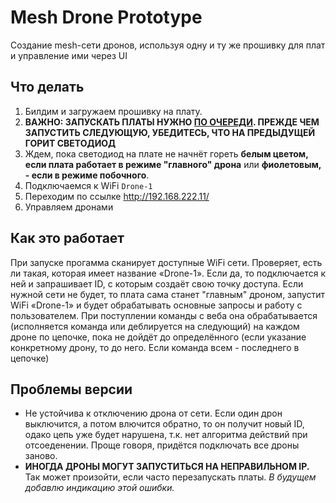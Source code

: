 # Mesh Drone Prototype
Создание mesh-сети дронов, используя одну и ту же прошивку для плат и управление ими через UI

## Что делать
1. Билдим и загружаем прошивку на плату.
2. **ВАЖНО: ЗАПУСКАТЬ ПЛАТЫ НУЖНО <u>ПО ОЧЕРЕДИ</u>. ПРЕЖДЕ ЧЕМ ЗАПУСТИТЬ СЛЕДУЮЩУЮ, УБЕДИТЕСЬ, ЧТО НА ПРЕДЫДУЩЕЙ ГОРИТ СВЕТОДИОД**
3. Ждем, пока светодиод на плате не начнёт гореть **белым цветом, если плата работает в режиме "главного" дрона** или **фиолетовым, - если в режиме побочного**.
4. Подключаемся к WiFi `Drone-1`
5. Переходим по ссылке http://192.168.222.11/
6. Управляем дронами

## Как это работает
При запуске прогамма сканирует доступные WiFi сети. Проверяет, есть ли такая, которая имеет название «Drone-1». Если да, то подключается к ней и запрашивает ID, с которым создаёт свою точку доступа. Если нужной сети не будет, то плата сама станет "главным" дроном, запустит WiFi «Drone-1» и будет обрабатывать основные запросы и работу с пользователем. При поступлении команды с веба она обрабатывается (исполняется команда или деблируется на следующий) на каждом дроне по цепочке, пока не дойдёт до определённого (если указание конкретному дрону, то до него. Если команда всем - последнего в цепочке)

## Проблемы версии
- Не устойчива к отключению дрона от сети. Если один дрон выключится, а потом влючится обратно, то он получит новый ID, одако цепь уже будет нарушена, т.к. нет алгоритма действий при отсоеденении. Проще говоря, придётся подключать все дроны заново.
- **ИНОГДА ДРОНЫ МОГУТ ЗАПУСТИТЬСЯ НА НЕПРАВИЛЬНОМ IP.** Так может произойти, если часто перезапускать платы. <i>В будущем добавлю индикацию этой ошибки.</i>